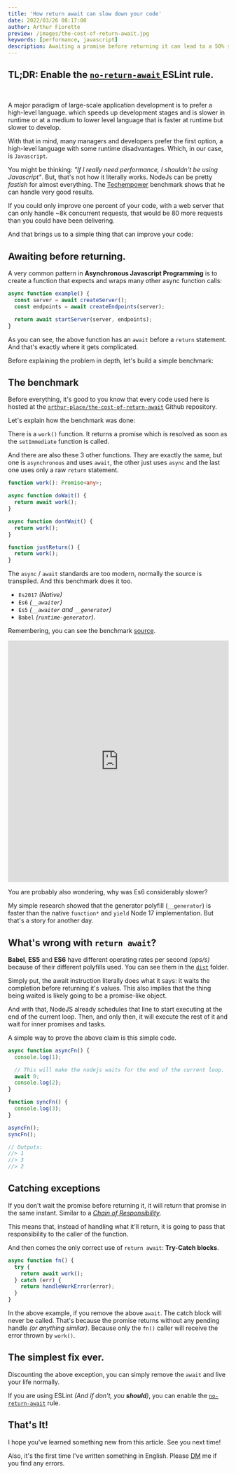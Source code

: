 ```yaml
---
title: 'How return await can slow down your code'
date: 2022/03/26 08:17:00
author: Arthur Fiorette
preview: /images/the-cost-of-return-await.jpg
keywords: [performance, javascript]
description: Awaiting a promise before returning it can lead to a 50% slower code.
---
```


<h2 style="margin-bottom: 3rem">
  <b>TL;DR</b>:
  Enable the
  <a href="https://eslint.org/docs/rules/no-return-await">
    <code>no-return-await</code>
  </a>
  ESLint rule.
</h2>

A major paradigm of large-scale application development is to prefer a high-level
language. which speeds up development stages and is slower in runtime or at a medium to
lower level language that is faster at runtime but slower to develop.

With that in mind, many managers and developers prefer the first option, a high-level
language with some runtime disadvantages. Which, in our case, is `Javascript`.

You might be thinking: _"If I really need performance, I shouldn't be using Javascript"_.
But, that's not how it literally works. NodeJs can be pretty _fastish_ for almost
everything. The [Techempower](https://www.techempower.com/benchmarks/) benchmark shows
that he can handle very good results.

If you could only improve one percent of your code, with a web server that can only handle
~8k concurrent requests, that would be 80 more requests than you could have been
delivering.

And that brings us to a simple thing that can improve your code:

## Awaiting before returning.

A very common pattern in **Asynchronous Javascript Programming** is to create a function
that expects and wraps many other async function calls:

```js
async function example() {
  const server = await createServer();
  const endpoints = await createEndpoints(server);

  return await startServer(server, endpoints);
}
```

As you can see, the above function has an `await` before a `return` statement. And that's
exactly where it gets complicated.

Before explaining the problem in depth, let's build a simple benchmark:

## The benchmark

Before everything, it's good to you know that every code used here is hosted at the
[`arthur-place/the-cost-of-return-await`](https://github.com/arthur-place/the-cost-of-return-await)
Github repository.

Let's explain how the benchmark was done:

There is a `work()` function. It returns a promise which is resolved as soon as the
`setImmediate` function is called.

And there are also these 3 other functions. They are exactly the same, but one is
`asynchronous` and uses `await`, the other just uses `async` and the last one uses only a
raw `return` statement.

```ts
function work(): Promise<any>;

async function doWait() {
  return await work();
}

async function dontWait() {
  return work();
}

function justReturn() {
  return work();
}
```

The `async` / `await` standards are too modern, normally the source is transpiled. And
this benchmark does it too.

- `Es2017` _(Native)_
- `Es6` _(`__awaiter`)_
- `Es5` _(`__awaiter` and `__generator`)_
- `Babel` _(`runtime-generator`)_.

Remembering, you can see the benchmark
[source](https://github.com/arthur-place/the-cost-of-return-await/).

<iframe
  frameborder="0"
  width="100%"
  height="550px"
  src="https://arthur-place.github.io/the-cost-of-return-await/results/result.chart.html"
></iframe>

You are probably also wondering, why was Es6 considerably slower?

My simple research showed that the generator polyfill (`__generator`) is faster than the
native `function*` and `yield` Node 17 implementation. But that's a story for another day.

## What's wrong with `return await`?

**Babel**, **ES5** and **ES6** have different operating rates per second _(ops/s)_ because
of their different polyfills used. You can see them in the
[`dist`](https://github.com/arthur-place/the-cost-of-return-await/tree/main/dist) folder.

Simply put, the await instruction literally does what it says: it waits the completion
before returning it's values. This also implies that the thing being waited is likely
going to be a promise-like object.

And with that, NodeJS already schedules that line to start executing at the end of the
current loop. Then, and only then, it will execute the rest of it and wait for inner
promises and tasks.

A simple way to prove the above claim is this simple code.

```js
async function asyncFn() {
  console.log(1);

  // This will make the nodejs waits for the end of the current loop.
  await 0;
  console.log(2);
}

function syncFn() {
  console.log(3);
}

asyncFn();
syncFn();

// Outputs:
//> 1
//> 3
//> 2
```

## Catching exceptions

If you don't wait the promise before returning it, it will return that promise in the same
instant. Similar to a
[_Chain of Responsibility_](https://pt.wikipedia.org/wiki/Chain_of_Responsibility).

This means that, instead of handling what it'll return, it is going to pass that
responsibility to the caller of the function.

And then comes the only correct use of `return await`: **Try-Catch blocks**.

```js
async function fn() {
  try {
    return await work();
  } catch (err) {
    return handleWorkError(error);
  }
}
```

In the above example, if you remove the above `await`. The catch block will never be
called. That's because the promise returns without any pending handle _(or anything
similar)_. Because only the `fn()` caller will receive the error thrown by `work()`.

## The simplest fix ever.

Discounting the above exception, you can simply remove the `await` and live your life
normally.

If you are using ESLint _(And if don't, you **should**)_, you can enable the
[`no-return-await`](https://eslint.org/docs/rules/no-return-await) rule.

## That's It!

I hope you've learned something new from this article. See you next time!

Also, it's the first time I've written something in English. Please
[DM](https://arthur.place/r/twitter) me if you find any errors.
